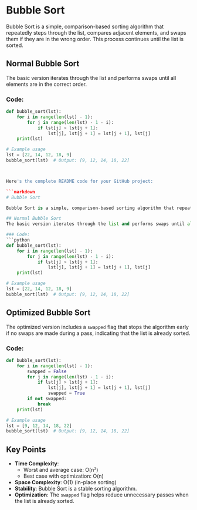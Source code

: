 # Bubble Sort

Bubble Sort is a simple, comparison-based sorting algorithm that repeatedly steps through the list, compares adjacent elements, and swaps them if they are in the wrong order. This process continues until the list is sorted.

## Normal Bubble Sort
The basic version iterates through the list and performs swaps until all elements are in the correct order.

### Code:
```python
def bubble_sort(lst):
    for i in range(len(lst) - 1):
        for j in range(len(lst) - 1 - i):
            if lst[j] > lst[j + 1]:
                lst[j], lst[j + 1] = lst[j + 1], lst[j]
    print(lst)

# Example usage
lst = [22, 14, 12, 18, 9]
bubble_sort(lst)  # Output: [9, 12, 14, 18, 22]



Here's the complete README code for your GitHub project:

```markdown
# Bubble Sort

Bubble Sort is a simple, comparison-based sorting algorithm that repeatedly steps through the list, compares adjacent elements, and swaps them if they are in the wrong order. This process continues until the list is sorted.

## Normal Bubble Sort
The basic version iterates through the list and performs swaps until all elements are in the correct order.

### Code:
```python
def bubble_sort(lst):
    for i in range(len(lst) - 1):
        for j in range(len(lst) - 1 - i):
            if lst[j] > lst[j + 1]:
                lst[j], lst[j + 1] = lst[j + 1], lst[j]
    print(lst)

# Example usage
lst = [22, 14, 12, 18, 9]
bubble_sort(lst)  # Output: [9, 12, 14, 18, 22]
```

## Optimized Bubble Sort
The optimized version includes a `swapped` flag that stops the algorithm early if no swaps are made during a pass, indicating that the list is already sorted.

### Code:
```python
def bubble_sort(lst):
    for i in range(len(lst) - 1):
        swapped = False
        for j in range(len(lst) - 1 - i):
            if lst[j] > lst[j + 1]:
                lst[j], lst[j + 1] = lst[j + 1], lst[j]
                swapped = True
        if not swapped:
            break
    print(lst)

# Example usage
lst = [9, 12, 14, 18, 22]
bubble_sort(lst)  # Output: [9, 12, 14, 18, 22]
```

## Key Points
- **Time Complexity**:
  - Worst and average case: O(n²)
  - Best case with optimization: O(n)
- **Space Complexity**: O(1) (in-place sorting)
- **Stability**: Bubble Sort is a stable sorting algorithm.
- **Optimization**: The `swapped` flag helps reduce unnecessary passes when the list is already sorted.
```

